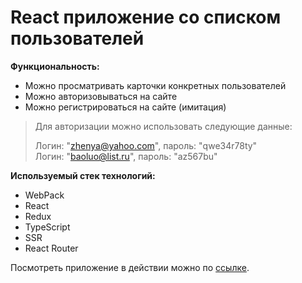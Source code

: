 # React приложение со списком пользователей

**Функциональность:**

- Можно просматривать карточки конкретных пользователей
- Можно авторизовываться на сайте
- Можно регистрироваться на сайте (имитация)

> Для авторизации можно использовать следующие данные:
> 
> Логин: "zhenya@yahoo.com", пароль: "qwe34r78ty"  
> Логин: "baoluo@list.ru", пароль: "az567bu"

**Используемый стек технологий:**

- WebPack
- React
- Redux
- TypeScript
- SSR
- React Router

Посмотреть приложение в действии можно по [ссылке](http://89.253.220.134:1000).
